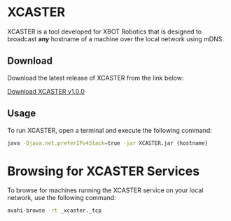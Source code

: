 # XCASTER

XCASTER is a tool developed for XBOT Robotics that is designed to broadcast **any** hostname of a machine over the local network using mDNS. 

## Download

Download the latest release of XCASTER from the link below:

[Download XCASTER v1.0.0](https://github.com/Kobeeeef/XCASTER/releases/download/v1.0.0/XCASTER.jar)

## Usage

To run XCASTER, open a terminal and execute the following command:

```sh
java -Djava.net.preferIPv4Stack=true -jar XCASTER.jar {hostname}
```
# Browsing for XCASTER Services

To browse for machines running the XCASTER service on your local network, use the following command:

```bash
avahi-browse -rt _xcaster._tcp
